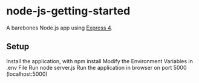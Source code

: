 # node-js-getting-started

A barebones Node.js app using [Express 4](http://expressjs.com/).


## Setup

Install the application, with npm install
Modify the Environment Variables in .env File
Run node server.js 
Run the application in browser on port 5000 (localhost:5000)
